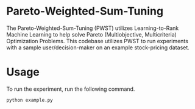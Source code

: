 # Pareto-Weighted-Sum-Tuning
The Pareto-Weighted-Sum-Tuning (PWST) utilizes Learning-to-Rank Machine Learning to help solve Pareto (Multiobjective, Multicriteria) Optimization Problems.
This codebase utilizes PWST to run experiments with a sample user/decision-maker on an example stock-pricing dataset.

# Usage
To run the experiment, run the following command.
```bash
python example.py
```
